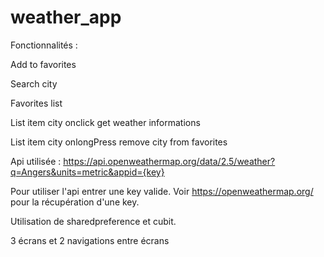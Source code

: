 # weather_app

Fonctionnalités :

Add to favorites

Search city

Favorites list

List item city onclick get weather informations

List item city onlongPress remove city from favorites

Api utilisée :
https://api.openweathermap.org/data/2.5/weather?q=Angers&units=metric&appid={key}

Pour utiliser l'api entrer une key valide. Voir https://openweathermap.org/ pour la récupération d'une key.

Utilisation de sharedpreference et cubit.

3 écrans et 2 navigations entre écrans
